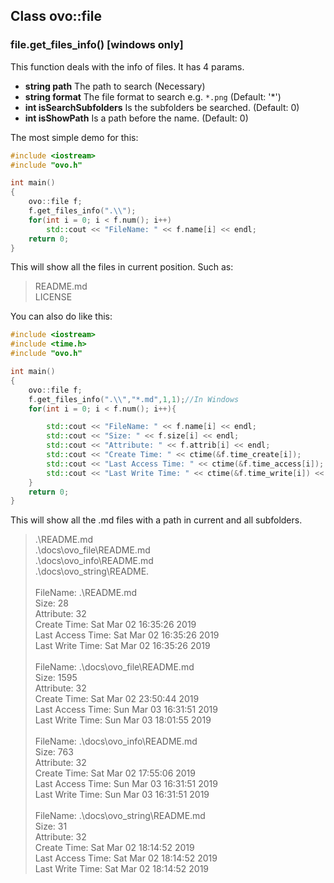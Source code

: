 ## Class ovo::file
### file.get_files_info() [windows only]
This function deals with the info of files. It has 4 params.
 - **string path** The path to search (Necessary)
 - **string format** The file format to search e.g. `*.png` (Default: '*')
 - **int isSearchSubfolders** Is the subfolders be searched. (Default: 0)
 - **int isShowPath** Is a path before the name. (Default: 0)

The most simple demo for this:
````C++
#include <iostream>
#include "ovo.h"

int main()
{
    ovo::file f;
    f.get_files_info(".\\");
    for(int i = 0; i < f.num(); i++)
        std::cout << "FileName: " << f.name[i] << endl;
    return 0;
}
```` 
This will show all the files in current position. Such as:
>README.md<br/>
>LICENSE<br/>

You can also do like this:
````C++
#include <iostream>
#include <time.h>
#include "ovo.h"

int main()
{
    ovo::file f;
    f.get_files_info(".\\","*.md",1,1);//In Windows
    for(int i = 0; i < f.num(); i++){

        std::cout << "FileName: " << f.name[i] << endl;
        std::cout << "Size: " << f.size[i] << endl;
        std::cout << "Attribute: " << f.attrib[i] << endl;
        std::cout << "Create Time: " << ctime(&f.time_create[i]);
        std::cout << "Last Access Time: " << ctime(&f.time_access[i]);
        std::cout << "Last Write Time: " << ctime(&f.time_write[i]) << endl;
    }
    return 0;
}
````

This will show all the .md files with a path in current and all subfolders.
>.\README.md<br>
>.\docs\ovo_file\README.md<br/>
>.\docs\ovo_info\README.md<br/>
>.\docs\ovo_string\README.<br/>
><br/>
>FileName: .\README.md<br/>
>Size: 28<br/>
>Attribute: 32<br/>
>Create Time: Sat Mar 02 16:35:26 2019<br/>
>Last Access Time: Sat Mar 02 16:35:26 2019<br/>
>Last Write Time: Sat Mar 02 16:35:26 2019<br/>
><br/>
>FileName: .\docs\ovo_file\README.md<br/>
>Size: 1595<br/>
>Attribute: 32<br/>
>Create Time: Sat Mar 02 23:50:44 2019<br/>
>Last Access Time: Sun Mar 03 16:31:51 2019<br/>
>Last Write Time: Sun Mar 03 18:01:55 2019<br/>
><br/>
>FileName: .\docs\ovo_info\README.md<br/>
>Size: 763<br/>
>Attribute: 32<br/>
>Create Time: Sat Mar 02 17:55:06 2019<br/>
>Last Access Time: Sun Mar 03 16:31:51 2019<br/>
>Last Write Time: Sun Mar 03 16:31:51 2019<br/>
><br/>
>FileName: .\docs\ovo_string\README.md<br/>
>Size: 31<br/>
>Attribute: 32<br/>
>Create Time: Sat Mar 02 18:14:52 2019<br/>
>Last Access Time: Sat Mar 02 18:14:52 2019<br/>
>Last Write Time: Sat Mar 02 18:14:52 2019<br/>




